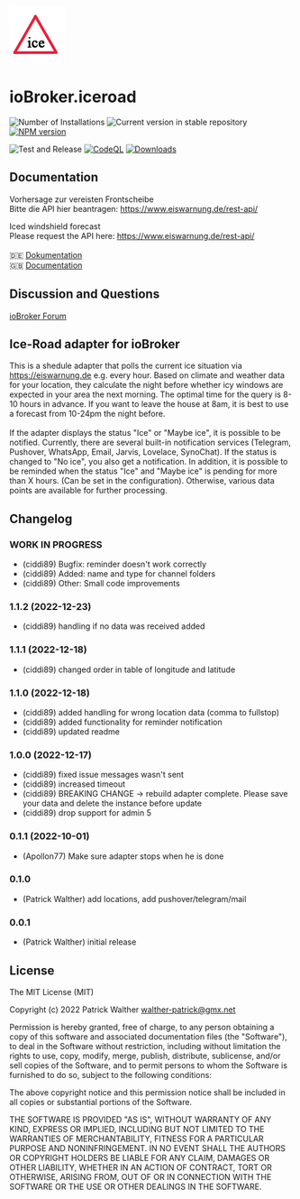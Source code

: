 ![Logo](docs/de/img/iceroad.png)

# ioBroker.iceroad

![Number of Installations](http://iobroker.live/badges/iceroad-installed.svg)
![Current version in stable repository](http://iobroker.live/badges/iceroad-stable.svg)
[![NPM version](http://img.shields.io/npm/v/iobroker.iceroad.svg)](https://www.npmjs.com/package/iobroker.iceroad)

![Test and Release](https://github.com/iobroker-community-adapters/iobroker.iceroad/workflows/Test%20and%20Release/badge.svg)
[![CodeQL](https://github.com/iobroker-community-adapters/ioBroker.iceroad/actions/workflows/codeql.yml/badge.svg)](https://github.com/iobroker-community-adapters/ioBroker.iceroad/actions/workflows/codeql.yml)
[![Downloads](https://img.shields.io/npm/dm/iobroker.iceroad.svg)](https://www.npmjs.com/package/iobroker.iceroad)

## Documentation

Vorhersage zur vereisten Frontscheibe</br>
Bitte die API hier beantragen: https://www.eiswarnung.de/rest-api/ </br>

Iced windshield forecast</br>
Please request the API here: https://www.eiswarnung.de/rest-api/ </br>
</br>
🇩🇪 [Dokumentation](docs/de/iceroad.md)</br>
🇬🇧 [Documentation](docs/en/iceroad.md)</br>

## Discussion and Questions

[ioBroker Forum](https://forum.iobroker.net/topic/50041/test-adapter-ice-road)</br>

## Ice-Road adapter for ioBroker

This is a shedule adapter that polls the current ice situation via https://eiswarnung.de e.g. every hour.
Based on climate and weather data for your location, they calculate the night before whether icy windows are expected in your area the next morning. The optimal time for the query is 8-10 hours in advance. If you want to leave the house at 8am, it is best to use a forecast from 10-24pm the night before.</br>
</br>
If the adapter displays the status "Ice" or "Maybe ice", it is possible to be notified. Currently, there are several built-in notification services (Telegram, Pushover, WhatsApp, Email, Jarvis, Lovelace, SynoChat). If the status is changed to "No ice", you also get a notification. In addition, it is possible to be reminded when the status "Ice" and "Maybe ice" is pending for more than X hours. (Can be set in the configuration). Otherwise, various data points are available for further processing.

## Changelog

<!--
    Placeholder for the next version (at the beginning of the line):
    ### **WORK IN PROGRESS**
-->

### **WORK IN PROGRESS**

-   (ciddi89) Bugfix: reminder doesn't work correctly
-   (ciddi89) Added: name and type for channel folders
-   (ciddi89) Other: Small code improvements

### 1.1.2 (2022-12-23)

-   (ciddi89) handling if no data was received added

### 1.1.1 (2022-12-18)

-   (ciddi89) changed order in table of longitude and latitude

### 1.1.0 (2022-12-18)

-   (ciddi89) added handling for wrong location data (comma to fullstop)
-   (ciddi89) added functionality for reminder notification
-   (ciddi89) updated readme

### 1.0.0 (2022-12-17)

-   (ciddi89) fixed issue messages wasn't sent
-   (ciddi89) increased timeout
-   (ciddi89) BREAKING CHANGE -> rebuild adapter complete. Please save your data and delete the instance before update
-   (ciddi89) drop support for admin 5

### 0.1.1 (2022-10-01)

-   (Apollon77) Make sure adapter stops when he is done

### 0.1.0

-   (Patrick Walther) add locations, add pushover/telegram/mail

### 0.0.1

-   (Patrick Walther) initial release

## License

The MIT License (MIT)

Copyright (c) 2022 Patrick Walther walther-patrick@gmx.net

Permission is hereby granted, free of charge, to any person obtaining a copy
of this software and associated documentation files (the "Software"), to deal
in the Software without restriction, including without limitation the rights
to use, copy, modify, merge, publish, distribute, sublicense, and/or sell
copies of the Software, and to permit persons to whom the Software is
furnished to do so, subject to the following conditions:

The above copyright notice and this permission notice shall be included in
all copies or substantial portions of the Software.

THE SOFTWARE IS PROVIDED "AS IS", WITHOUT WARRANTY OF ANY KIND, EXPRESS OR
IMPLIED, INCLUDING BUT NOT LIMITED TO THE WARRANTIES OF MERCHANTABILITY,
FITNESS FOR A PARTICULAR PURPOSE AND NONINFRINGEMENT. IN NO EVENT SHALL THE
AUTHORS OR COPYRIGHT HOLDERS BE LIABLE FOR ANY CLAIM, DAMAGES OR OTHER
LIABILITY, WHETHER IN AN ACTION OF CONTRACT, TORT OR OTHERWISE, ARISING FROM,
OUT OF OR IN CONNECTION WITH THE SOFTWARE OR THE USE OR OTHER DEALINGS IN
THE SOFTWARE.
